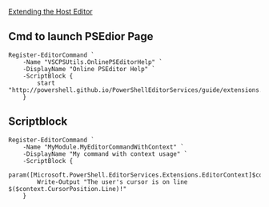 
[Extending the Host Editor](http://powershell.github.io/PowerShellEditorServices/guide/extensions.html)

## Cmd to launch PSEdior Page

```
Register-EditorCommand `
    -Name "VSCPSUtils.OnlinePSEditorHelp" `
    -DisplayName "Online PSEditor Help" `
    -ScriptBlock {        
        start "http://powershell.github.io/PowerShellEditorServices/guide/extensions.html"
    }

```

## Scriptblock
```
Register-EditorCommand `
    -Name "MyModule.MyEditorCommandWithContext" `
    -DisplayName "My command with context usage" `
    -ScriptBlock {
        param([Microsoft.PowerShell.EditorServices.Extensions.EditorContext]$context)
        Write-Output "The user's cursor is on line $($context.CursorPosition.Line)!"
    }
```

